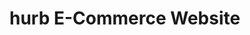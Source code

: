 # hurb E-Commerce Website

<!-- ADMIN USER -->
<!-- hurb_admin3214 -->
<!-- ADMIN PASSWORD -->
<!-- GIDJRaRsocCRmsFMorSgJ938SEoHzNEm0PI08bkeAGpIyxlOHB! -->

<!-- MAPBOX TOKEN -->
<!-- pk.eyJ1IjoiaHVyYmtvbCIsImEiOiJjbHVlc24yb2owMndqMm5xdXk4eGE3YmhuIn0.Yr-o2EfRyg75G9NmpD0aYw -->
